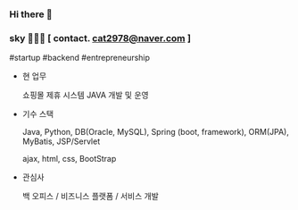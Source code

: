 ### Hi there 👋

### sky 👩🏻‍💻 [ contact. cat2978@naver.com ]



#startup  #backend   #entrepreneurship



- 현 업무
  
  
  쇼핑몰 제휴 시스템 JAVA 개발 및 운영



- 기수 스택
  
  
  Java, Python, DB(Oracle, MySQL), Spring (boot, framework), ORM(JPA), MyBatis, JSP/Servlet
  
 
  ajax, html, css, BootStrap
  

- 관심사
  
  
  백 오피스 / 비즈니스 플랫폼 / 서비스 개발


<!--
**Jeong-sky-1003/Jeong-sky-1003** is a ✨ _special_ ✨ repository because its `README.md` (this file) appears on your GitHub profile.

